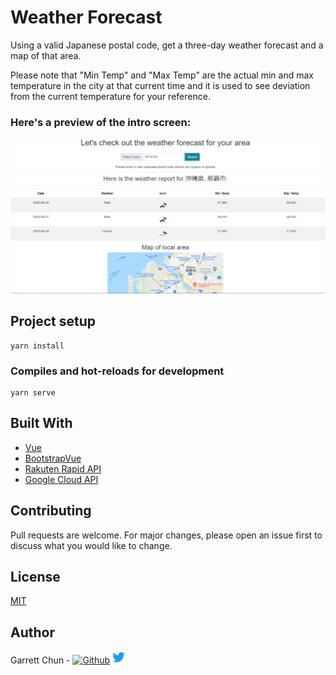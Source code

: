 # Weather Forecast

Using a valid Japanese postal code, get a three-day weather forecast and a map of that area.

Please note that "Min Temp" and "Max Temp" are the actual min and max temperature in the city at that current time and it is used to see deviation from the current temperature for your reference. 


### Here's a preview of the intro screen:

![WeatherForecast](./src/assets/weatherScreenshot.png)

## Project setup
```
yarn install
```

### Compiles and hot-reloads for development
```
yarn serve
```

## Built With

- [Vue](https://vuejs.org/)
- [BootstrapVue](https://bootstrap-vue.org/)
- [Rakuten Rapid API](https://english.api.rakuten.net/)
- [Google Cloud API](https://cloud.google.com/apis)

## Contributing

Pull requests are welcome. For major changes, please open an issue first to discuss what you would like to change.

## License

[MIT](https://choosealicense.com/licenses/mit/)

## Author

Garrett Chun  -  [![Github][1.1]][1]       [![Twitter][1.2]][2]

[1.1]: http://i.imgur.com/9I6NRUm.png
[1.2]: ./src/assets/twitter20.png

[1]: https://github.com/KapakahiCoder
[2]: http://www.twitter.com/KapakahiCoder
